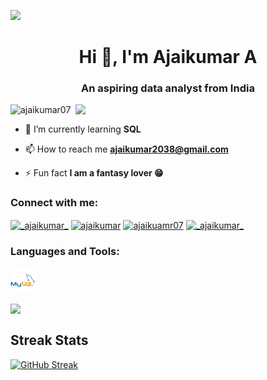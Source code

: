 ![](https://github.com/ajaikumar07/ajaikumar07/blob/main/github%20banner.gif)

<h1 align="center">Hi 👋, I'm Ajaikumar A</h1>
<h3 align="center">An aspiring data analyst from India</h3>
<img align="right" src="https://github.com/ajaikumar07/ajaikumar07/blob/main/data.gif" width = 400px>

<p align="left"> <img src="https://komarev.com/ghpvc/?username=ajaikumar07&label=Profile%20views&color=0e75b6&style=flat" alt="ajaikumar07" /> </p>



- 🌱 I’m currently learning **SQL**

- 📫 How to reach me **ajaikumar2038@gmail.com**

- ⚡ Fun fact **I am a fantasy lover 😁**

<h3 align="left">Connect with me:</h3>
<p align="left">
<a href="https://twitter.com/_ajaikumar_" target="blank"><img align="center" src="https://raw.githubusercontent.com/rahuldkjain/github-profile-readme-generator/master/src/images/icons/Social/twitter.svg" alt="_ajaikumar_" height="30" width="40" /></a>
<a href="https://linkedin.com/in/ajaikumar" target="blank"><img align="center" src="https://raw.githubusercontent.com/rahuldkjain/github-profile-readme-generator/master/src/images/icons/Social/linked-in-alt.svg" alt="ajaikumar" height="30" width="40" /></a>
<a href="https://kaggle.com/ajaikuamr07" target="blank"><img align="center" src="https://raw.githubusercontent.com/rahuldkjain/github-profile-readme-generator/master/src/images/icons/Social/kaggle.svg" alt="ajaikuamr07" height="30" width="40" /></a>
<a href="https://instagram.com/_ajaikumar_" target="blank"><img align="center" src="https://raw.githubusercontent.com/rahuldkjain/github-profile-readme-generator/master/src/images/icons/Social/instagram.svg" alt="_ajaikumar_" height="30" width="40" /></a>
</p>

<h3 align="left">Languages and Tools:</h3>
<p align="left"> <a href="https://www.mysql.com/" target="_blank" rel="noreferrer"> <img src="https://raw.githubusercontent.com/devicons/devicon/master/icons/mysql/mysql-original-wordmark.svg" alt="mysql" width="40" height="40"/> </a> </p>





<a href="https://github.com/ajaikumar07/github-readme-stats">
  <img align="top" src="https://github-readme-stats.vercel.app/api?username=ajaikumar07&count_private=true&show_icons=true&theme=radical&border=4F8CC9&title_color=4F8CC9&text_color=9f9f9f&bg_color=00000000" />
</a>


## Streak Stats
[![GitHub Streak](https://github-readme-streak-stats.herokuapp.com?user=ajaikumar07&date_format=M%20j%5B%2C%20Y%5D&background=DD272700&border=AAAAAA&stroke=AAAAAA&ring=4F8CC9&fire=FFB72B&currStreakNum=FFB72B&sideNums=4F8CC9&currStreakLabel=FFB72B&sideLabels=FFB72B&dates=4F8CC9)](https://git.io/streak-stats)
